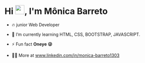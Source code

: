
<h1 align="left">Hi <img src="https://raw.githubusercontent.com/kaueMarques/kaueMarques/master/hi.gif" height="30px">, I'm Mônica Barreto</h1>

- 🔥 junior Web Developer

- 🌱 I’m currently learning HTML, CSS, BOOTSTRAP, JAVASCRIPT.

- ⚡ Fun fact **Oneye 😜**

- 👨‍💻 More at www.linkedin.com/in/monica-barreto1303


<br><br>

